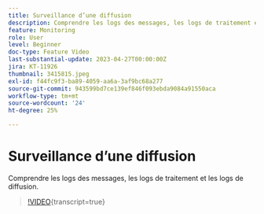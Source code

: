 ```yaml
---
title: Surveillance d’une diffusion
description: Comprendre les logs des messages, les logs de traitement et les logs de diffusion.
feature: Monitoring
role: User
level: Beginner
doc-type: Feature Video
last-substantial-update: 2023-04-27T00:00:00Z
jira: KT-11926
thumbnail: 3415815.jpeg
exl-id: f44fc9f3-ba89-4059-aa6a-3af9bc68a277
source-git-commit: 943599bd7ce139ef846f093ebda9084a91550aca
workflow-type: tm+mt
source-wordcount: '24'
ht-degree: 25%

---
```


# Surveillance d’une diffusion

Comprendre les logs des messages, les logs de traitement et les logs de diffusion.

>[!VIDEO](https://video.tv.adobe.com/v/3415815/?learn=on){transcript=true}
